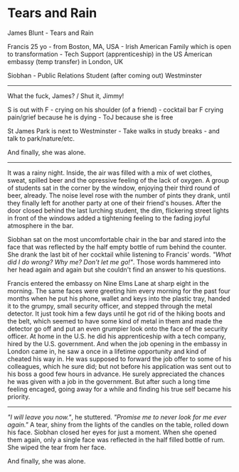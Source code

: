 # Tears and Rain

James Blunt - Tears and Rain

Francis 25 yo - from Boston, MA, USA - Irish American Family which is open to transformation  - Tech Support (apprenticeship) in the US American embassy (temp transfer) in London, UK

Siobhan - Public Relations Student (after coming out) Westminster

-------------

What the fuck, James? / Shut it, Jimmy!

S is out with F - crying on his shoulder (of a friend) - cocktail bar
F crying pain/grief because he is dying - ToJ because she is free

St James Park is next to Westminster - Take walks in study breaks - and talk to park/nature/etc.

And finally, she was alone.

-------------

It was a rainy night. Inside, the air was filled with a mix of wet clothes, sweat, spilled beer and the opressive feeling of the lack of oxygen. A group of students sat in the corner by the window, enjoying their third round of beer, already. The noise level rose with the number of pints they drank, until they finally left for another party at one of their friend's houses. After the door closed behind the last lurching student, the dim, flickering street lights in front of the windows added a tightening feeling to the fading joyful atmosphere in the bar.

Siobhan sat on the most uncomfortable chair in the bar and stared into the face that was reflected by the half empty bottle of rum behind the counter. She drank the last bit of her cocktail while listening to Francis' words. _"What did I do wrong? Why me? Don't let me go!"_. Those words hammered into her head again and again but she couldn't find an answer to his questions.

Francis entered the embassy on Nine Elms Lane at sharp eight in the morning. The same faces were greeting him every morning for the past four months when he put his phone, wallet and keys into the plastic tray, handed it to the grumpy, small security officer, and stepped through the metal detector. It just took him a few days until he got rid of the hiking boots and the belt, which seemed to have some kind of metal in them and made the detector go off and put an even grumpier look onto the face of the security officer. At home in the U.S. he did his apprenticeship with a tech company, hired by the U.S. government. And when the job opening in the embassy in London came in, he saw a once in a lifetime opportunity and kind of cheated his way in. He was supposed to forward the job offer to some of his colleagues, which he sure did; but not before his application was sent out to his boss a good few hours in advance. He surely appreciated the chances he was given with a job in the government. But after such a long time feeling encaged, going away for a while and finding his true self became his priority.

-------------

_"I will leave you now."_, he stuttered. _"Promise me to never look for me ever again."_ A tear, shiny from the lights of the candles on the table, rolled down his face. Siobhan closed her eyes for just a moment. When she opened them again, only a single face was reflected in the half filled bottle of rum. She wiped the tear from her face.

And finally, she was alone.